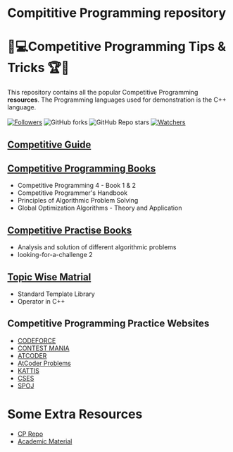 # Compititive Programming repository

# 🎯💻Competitive Programming Tips & Tricks 🏆🏅
This repository contains all the popular Competitive Programming **resources**. The Programming languages used for demonstration is the C++ language. <br><br>
 [![Followers](https://img.shields.io/github/followers/Debraj-Das?style=for-the-badge)](https://github.com/Debraj-Das?tab=followers)
 ![GitHub forks](https://img.shields.io/github/forks/Debraj-Das/CP_codebase_repository?style=for-the-badge)
 ![GitHub Repo stars](https://img.shields.io/github/stars/Debraj-Das/CP_codebase_repository?style=for-the-badge)
 [![Watchers](https://img.shields.io/github/watchers/Debraj-Das/CP_codebase_repository?style=for-the-badge)](https://github.com/Debraj-Das/CP_codebase_repository/watchers)
 
## [Competitive Guide](./Material/Competitive_Guide.md)

## [Competitive Programming Books](./Material/Books/)
- Competitive Programming 4 - Book 1 & 2
- Competitive Programmer's Handbook
- Principles of Algorithmic Problem Solving
- Global Optimization Algorithms - Theory and Application

## [Competitive Practise Books](./Material/practise_books/)
- Analysis and solution of different algorithmic problems
- looking-for-a-challenge 2

## [Topic Wise Matrial](./Material/Topic_wise/)
- Standard Template Library
- Operator in C++


## Competitive Programming Practice Websites
- [CODEFORCE](https://codeforces.com/)
- [CONTEST MANIA](https://contestmania.web.app/problems)
- [ATCODER](https://atcoder.jp/)
- [AtCoder Problems](https://kenkoooo.com/atcoder/#/table/)
- [KATTIS](https://open.kattis.com/problems)
- [CSES](https://cses.fi/problemset/)
- [SPOJ](https://www.spoj.com/problems/classical/)

# Some Extra Resources
- [CP Repo](https://github.com/jnikhilreddy/Competitive-programming-resources?fbclid=IwAR2rJ9ta9elC-H_HQUB2rKaMb6eJKUJw63nU11CYGlavpM0kN6NDYqoYDOQ)
- [Academic Material](https://drive.google.com/drive/folders/1sHlzDfbJGdcfi9UK66olAsZ7gRBs_4Fg)